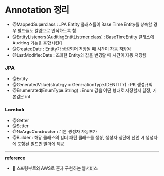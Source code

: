# Annotation 정리

- @MappedSuperclass : JPA Entity 클래스들이 Base Time Entity를 상속할 경우 필드들도 칼럼으로 인식하도록 함
- @EntityListeners(AuditingEntitListener.class) : BaseTimeEntity 클래스에 Auditing 기능을 포함시킨다
- @CreatedDate : Entity가 생성되어 저장될 때 시간이 자동 저장됨
- @LastModifiedDate : 조회한 Entity의 값을 변경할 때 시간이 자동 저장됨

### JPA 

- @Entity 
- @GeneratedValue(strategy = GenerationType.IDENTITY) : PK 생성규칙
- @Enumerated(EnumType.String) : Enum 값을 어떤 형태로 저장할지 결정, 기본값은 int

### Lombok
- @Getter
- @Setter
- @NoArgsConstructor : 기본 생성자 자동추가
- @Builder : 해당 클래스의 빌더 패턴 클래스를 생성, 생성자 상단에 선언 시 생성자에 포함된 빌드만 빌더에 제공


---
__reference__
- &#128214; 스프링부트와 AWS로 혼자 구현하는 웹서비스
